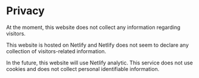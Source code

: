 # Privacy

At the moment, this website does not collect any information regarding visitors.

This website is hosted on Netlify and Netlify does not seem to declare any
collection of visitors-related information.

In the future, this website will use Netlify analytic. This service does not
use cookies and does not collect personal identifiable information.
